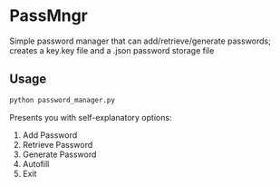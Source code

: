 # PassMngr
Simple password manager that can add/retrieve/generate passwords; creates a key.key file and a .json password storage file

## Usage
```bash
python password_manager.py
```
Presents you with self-explanatory options:
  1. Add Password
  2. Retrieve Password
  3. Generate Password
  4. Autofill
  5. Exit

